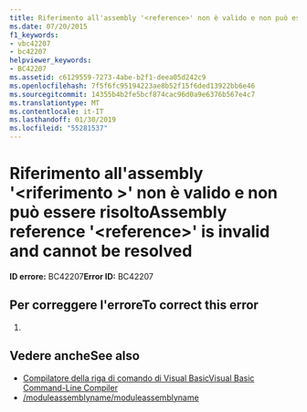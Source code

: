```yaml
---
title: Riferimento all'assembly '<reference>' non è valido e non può essere risolto
ms.date: 07/20/2015
f1_keywords:
- vbc42207
- bc42207
helpviewer_keywords:
- BC42207
ms.assetid: c6129559-7273-4abe-b2f1-deea05d242c9
ms.openlocfilehash: 7f5f6fc95194223ae8b52f15f6ded13922bb6e46
ms.sourcegitcommit: 14355b4b2fe5bcf874cac96d0a9e6376b567e4c7
ms.translationtype: MT
ms.contentlocale: it-IT
ms.lasthandoff: 01/30/2019
ms.locfileid: "55281537"
---
```

# <a name="assembly-reference-reference-is-invalid-and-cannot-be-resolved"></a><span data-ttu-id="3e62b-102">Riferimento all'assembly '\<riferimento >' non è valido e non può essere risolto</span><span class="sxs-lookup"><span data-stu-id="3e62b-102">Assembly reference '\<reference>' is invalid and cannot be resolved</span></span>
<span data-ttu-id="3e62b-103">**ID errore:** BC42207</span><span class="sxs-lookup"><span data-stu-id="3e62b-103">**Error ID:** BC42207</span></span>  
  
## <a name="to-correct-this-error"></a><span data-ttu-id="3e62b-104">Per correggere l'errore</span><span class="sxs-lookup"><span data-stu-id="3e62b-104">To correct this error</span></span>  
  
1.  
  
## <a name="see-also"></a><span data-ttu-id="3e62b-105">Vedere anche</span><span class="sxs-lookup"><span data-stu-id="3e62b-105">See also</span></span>
- [<span data-ttu-id="3e62b-106">Compilatore della riga di comando di Visual Basic</span><span class="sxs-lookup"><span data-stu-id="3e62b-106">Visual Basic Command-Line Compiler</span></span>](../../visual-basic/reference/command-line-compiler/index.md)
- [<span data-ttu-id="3e62b-107">/moduleassemblyname</span><span class="sxs-lookup"><span data-stu-id="3e62b-107">/moduleassemblyname</span></span>](../../visual-basic/reference/command-line-compiler/moduleassemblyname.md)
